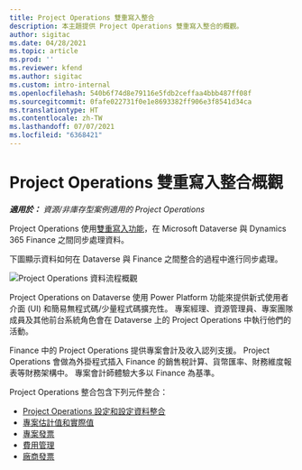 ```yaml
---
title: Project Operations 雙重寫入整合
description: 本主題提供 Project Operations 雙重寫入整合的概觀。
author: sigitac
ms.date: 04/28/2021
ms.topic: article
ms.prod: ''
ms.reviewer: kfend
ms.author: sigitac
ms.custom: intro-internal
ms.openlocfilehash: 540b6f74d8e79116e5fdb2ceffaa4bbb487ff08f
ms.sourcegitcommit: 0fafe022731f0e1e8693382ff906e3f8541d34ca
ms.translationtype: HT
ms.contentlocale: zh-TW
ms.lasthandoff: 07/07/2021
ms.locfileid: "6368421"
---
```

# <a name="project-operations-dual-write-integration-overview"></a>Project Operations 雙重寫入整合概觀

_**適用於：** 資源/非庫存型案例適用的 Project Operations_

Project Operations 使用[雙重寫入功能](/dynamics365/fin-ops-core/dev-itpro/data-entities/dual-write/dual-write-home-page)，在 Microsoft Dataverse 與 Dynamics 365 Finance 之間同步處理資料。

下圖顯示資料如何在 Dataverse 與 Finance 之間整合的過程中進行同步處理。

![Project Operations 資料流程概觀](./media/ProjectOperationsFlows.jpg)

Project Operations on Dataverse 使用 Power Platform 功能來提供新式使用者介面 (UI) 和簡易無程式碼/少量程式碼擴充性。 專案經理、資源管理員、專案團隊成員及其他前台系統角色會在 Dataverse 上的 Project Operations 中執行他們的活動。

Finance 中的 Project Operations 提供專案會計及收入認列支援。 Project Operations 會做為外掛程式插入 Finance 的銷售稅計算、貨幣匯率、財務維度報表等財務架構中。 專案會計師體驗大多以 Finance 為基準。

Project Operations 整合包含下列元件整合：


- [Project Operations 設定和設定資料整合](resource-dual-write-setup-integration.md) 
- [專案估計值和實際值](resource-dual-write-estimates-actuals.md)
- [專案發票](resource-dual-write-project-invoice.md)
- [費用管理](resource-dual-write-expense.md)
- [廠商發票](resource-dual-write-vendor-invoice.md)
